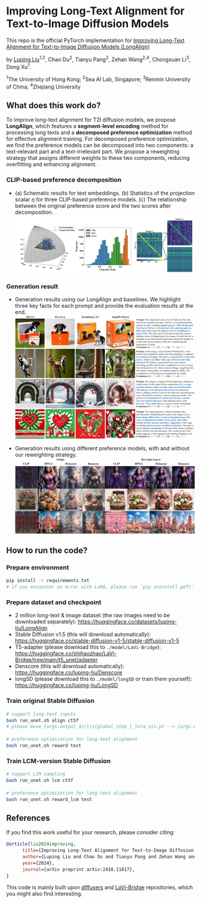 # Improving Long-Text Alignment for Text-to-Image Diffusion Models

This repo is the official PyTorch implementation for [Improving Long-Text Alignment for Text-to-Image Diffusion Models (LongAlign)](https://arxiv.org/abs/2410.11817)

by [Luping Liu](https://luping-liu.github.io/)<sup>1,2</sup>, Chao Du<sup>2</sup>, Tianyu Pang<sup>2</sup>, Zehan Wang<sup>2,4</sup>, Chongxuan Li<sup>3</sup>, Dong Xu<sup>1</sup>.

<sup>1</sup>The University of Hong Kong; <sup>2</sup>Sea AI Lab, Singapore; <sup>3</sup>Renmin University of China; <sup>4</sup>Zhejiang University


## What does this work do?

To improve long-text alignment for T2I diffusion models, we propose **LongAlign**, which features a **segment-level encoding** method for processing long texts and a **decomposed preference optimization** method for effective alignment training. For decomposed preference optimization, we find the preference models can be decomposed into two components: a text-relevant part and a text-irrelevant part. We propose a reweighting strategy that assigns different weights to these two components, reducing overfitting and enhancing alignment.


### CLIP-based preference decomposition

- (a) Schematic results for text embeddings. (b) Statistics of the projection scalar $\eta$ for three CLIP-based preference models. (c) The relationship between the original preference score and the two scores after decomposition.
![](./images/decomposition.webp)

### Generation result

- Generation results using our LongAlign and baselines. We highlight three key facts for each prompt and provide the evaluation results at the end.
![](./images/baseline.webp)

- Generation results using different preference models, with and without our reweighting strategy.
![](./images/more_reward.webp)


## How to run the code?

### Prepare environment

```bash
pip install -r requirements.txt
# if you encounter an error with LoRA, please run `pip uninstall peft`
```


### Prepare dataset and checkpoint

- 2 million long-text & image dataset (the raw images need to be downloaded separately): https://huggingface.co/datasets/luping-liu/LongAlign 
- Stable Diffusion v1.5 (this will download automatically): https://huggingface.co/stable-diffusion-v1-5/stable-diffusion-v1-5
- T5-adapter (please download this to `./model/LaVi-Bridge`): https://huggingface.co/shihaozhao/LaVi-Bridge/tree/main/t5_unet/adapter 
- Denscore (this will download automatically): https://huggingface.co/luping-liu/Denscore
- longSD (please download this to `./model/longSD` or train them yourself): https://huggingface.co/luping-liu/LongSD


### Train original Stable Diffusion

```bash
# support long-text inputs
bash run_unet.sh align ct5f
# please move {args.output_dir}/s{global_step_}_lora_vis.pt --> {args.output_dir}/lora_vis.pt and so on

# preference optimization for long-text alignment
bash run_unet.sh reward test
```

### Train LCM-version Stable Diffusion

```bash
# support LCM sampling
bash run_unet.sh lcm ct5f

# preference optimization for long-text alignment
bash run_unet.sh reward_lcm test
```


## References

If you find this work useful for your research, please consider citing:

```bib
@article{liu2024improving,
      title={Improving Long-Text Alignment for Text-to-Image Diffusion Models}, 
      author={Luping Liu and Chao Du and Tianyu Pang and Zehan Wang and Chongxuan Li and Dong Xu},
      year={2024},
      journal={arXiv preprint arXiv:2410.11817},
}
```

This code is mainly built upon [diffusers](https://github.com/huggingface/diffusers) and [LaVi-Bridge](https://github.com/ShihaoZhaoZSH/LaVi-Bridge) repositories, which you might also find interesting.
